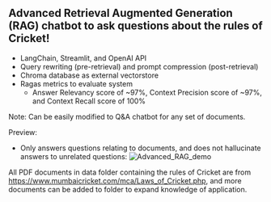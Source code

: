 ## Advanced Retrieval Augmented Generation (RAG) chatbot to ask questions about the rules of Cricket!
  - LangChain, Streamlit, and OpenAI API
  - Query rewriting (pre-retrieval) and prompt compression (post-retrieval)
  - Chroma database as external vectorstore
  - Ragas metrics to evaluate system
     - Answer Relevancy score of ~97%, Context Precision score of ~97%, and Context Recall score of 100%
   
  Note: Can be easily modified to Q&A chatbot for any set of documents.

Preview:
  - Only answers questions relating to documents, and does not hallucinate answers to unrelated questions: 
![Advanced_RAG_demo](https://github.com/asvch/ask_cricket/assets/66492476/5118cfc5-60a2-415b-98bf-6053d7ac702d)


All PDF documents in data folder containing the rules of Cricket are from https://www.mumbaicricket.com/mca/Laws_of_Cricket.php, and more documents can be added to folder to expand knowledge of application.

